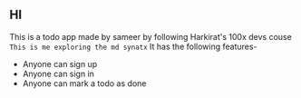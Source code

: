 ## HI
This is a todo app made by sameer by following Harkirat's 100x devs couse
``` This is me exploring the md synatx ```
It has the following features-
- Anyone can sign up
- Anyone can sign in
- Anyone can mark a todo as done